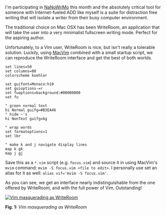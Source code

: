 I'm participating in [NaNoWriMo](http://www.nanowrimo.org/) this month and the absolutely critical tool for someone with Internet-fueled ADD like myself is a suite for distraction free writing that will isolate a writer from their busy computer environment.

The traditional choice on Mac OSX has been WriteRoom, an application that will take the user into a very minimalist fullscreen writing mode. Perfect for the aspiring author.

Unfortunately, to a Vim user, WriteRoom is nice, but isn't really a tolerable solution. Luckily, using [MacVim](http://code.google.com/p/macvim/) combined with a small startup script, we can reproduce the WriteRoom interface and get the best of both worlds.

``` vim
set lines=50
set columns=80
colorscheme koehler

set guifont=Monaco:h10
set guioptions-=r
set fuoptions=background:#00000000
set fu

" green normal text
hi Normal guifg=#B3EA46
" hide ~'s
hi NonText guifg=bg

" wrap words
set formatoptions=1
set lbr

" make k and j navigate display lines
map k gk
map j gj
```

Save this as a `*.vim` script (e.g. `focus.vim`) and source it in using MacVim's `mvim` command: `mvim -S focus.vim <file to edit>`. I personally use set an alias for it as well: `alias vif='mvim -S focus.vim'`.

As you can see, we get an interface nearly indistinguishable from the one offered by WriteRoom, and with the full power of Vim. Outstanding!

<div class="figure">
    <a href="/images/articles/2010-11-07-vim-is-writeroom-level-2/vim-masquerading-as-writeroom.png" title="Link to full-size image"><img src="/images/articles/2010-11-07-vim-is-writeroom-level-2/vim-masquerading-as-writeroom-small.png" alt="Vim masquerading as WriteRoom" /></a>
    <p><strong>Fig. 1:</strong> <em>Vim masquerading as WriteRoom</em></p>
</div>

